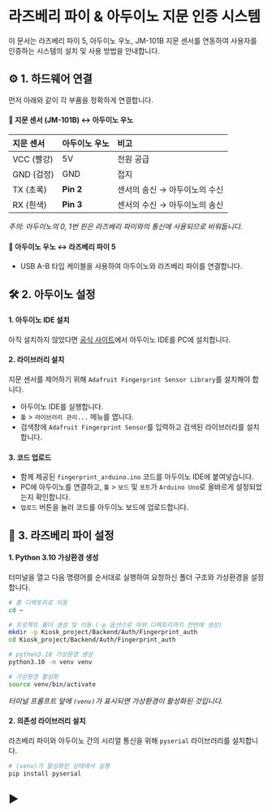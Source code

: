 # 라즈베리 파이 & 아두이노 지문 인증 시스템

이 문서는 라즈베리 파이 5, 아두이노 우노, JM-101B 지문 센서를 연동하여 사용자를 인증하는 시스템의 설치 및 사용 방법을 안내합니다.

## ⚙️ 1. 하드웨어 연결

먼저 아래와 같이 각 부품을 정확하게 연결합니다.

#### 🔌 지문 센서 (JM-101B) ↔ 아두이노 우노

| 지문 센서 | 아두이노 우노 | 비고                               |
| :-------- | :------------ | :--------------------------------- |
| VCC (빨강) | 5V            | 전원 공급                          |
| GND (검정) | GND           | 접지                               |
| TX (초록)  | **Pin 2** | 센서의 송신 → 아두이노의 수신      |
| RX (흰색)  | **Pin 3** | 센서의 수신 → 아두이노의 송신      |

*주의: 아두이노의 0, 1번 핀은 라즈베리 파이와의 통신에 사용되므로 비워둡니다.*

#### 🔌 아두이노 우노 ↔ 라즈베리 파이 5

* USB A-B 타입 케이블을 사용하여 아두이노와 라즈베리 파이를 연결합니다.

## 🛠️ 2. 아두이노 설정

#### 1. 아두이노 IDE 설치
아직 설치하지 않았다면 [공식 사이트](https://www.arduino.cc/en/software)에서 아두이노 IDE를 PC에 설치합니다.

#### 2. 라이브러리 설치
지문 센서를 제어하기 위해 `Adafruit Fingerprint Sensor Library`를 설치해야 합니다.

* 아두이노 IDE를 실행합니다.
* `툴` > `라이브러리 관리...` 메뉴를 엽니다.
* 검색창에 `Adafruit Fingerprint Sensor`를 입력하고 검색된 라이브러리를 설치합니다.

#### 3. 코드 업로드
* 함께 제공된 `fingerprint_arduino.ino` 코드를 아두이노 IDE에 붙여넣습니다.
* PC에 아두이노를 연결하고, `툴` > `보드` 및 `포트`가 `Arduino Uno`로 올바르게 설정되었는지 확인합니다.
* `업로드` 버튼을 눌러 코드를 아두이노 보드에 업로드합니다.

## 🐍 3. 라즈베리 파이 설정

#### 1. Python 3.10 가상환경 생성
터미널을 열고 다음 명령어를 순서대로 실행하여 요청하신 폴더 구조와 가상환경을 설정합니다.

```bash
# 홈 디렉토리로 이동
cd ~

# 프로젝트 폴더 생성 및 이동 (-p 옵션으로 하위 디렉토리까지 한번에 생성)
mkdir -p Kiosk_project/Backend/Auth/Fingerprint_auth
cd Kiosk_project/Backend/Auth/Fingerprint_auth

# python3.10 가상환경 생성
python3.10 -m venv venv

# 가상환경 활성화
source venv/bin/activate
```
*터미널 프롬프트 앞에 `(venv)`가 표시되면 가상환경이 활성화된 것입니다.*

#### 2. 의존성 라이브러리 설치
라즈베리 파이와 아두이노 간의 시리얼 통신을 위해 `pyserial` 라이브러리를 설치합니다.

```bash
# (venv)가 활성화된 상태에서 실행
pip install pyserial
```

## ▶